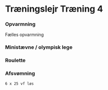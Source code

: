 # Træningslejr Træning 4

### Opvarmning
   Fælles opvarmning 

### Ministævne / olympisk lege


### Roulette


### Afsvømning
    6 x 25 vf løs